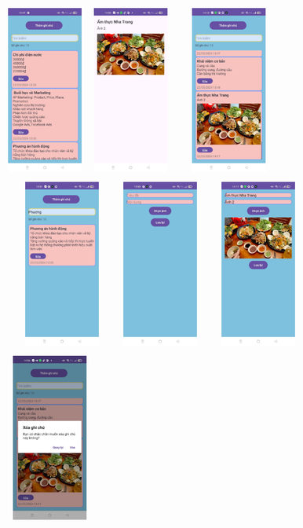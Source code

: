 <div style="display: flex; justify-content: center">
  <img src="image.png" alt="alt text" width="150" style="margin-left:25px;"/>
  <img src="image-1.png" alt="alt text" width="150" style="margin: 0 25px;"/>
  <img src="image-2.png" alt="alt text" width="150" style="margin: 0 25px;"/>
</div>
<div style="display: flex; justify-content: space-around; margin-top: 20px;">
  <img src="image-4.png" alt="alt text" width="150" style="margin: 0 25px;"/>
  <img src="image-5.png" alt="alt text" width="150" style="margin: 0 25px;"/>
  <img src="image-6.png" alt="alt text" width="150" style="margin: 0 25px;"/>
</div>

<img src="image-7.png" alt="alt text" width="150" style="margin-top: 20px;"/>
